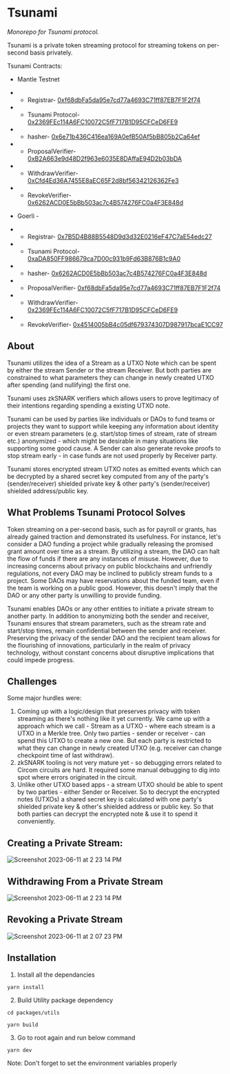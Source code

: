 
# Tsunami
_Monorepo for Tsunami protocol._

Tsunami is a private token streaming protocol for streaming tokens on per-second basis privately.

Tsunami Contracts:

- Mantle Testnet 
- - Registrar- [0xf68dbFa5da95e7cd77a4693C71ff87EB7F1F2f74](https://explorer.testnet.mantle.xyz/address/0xf68dbFa5da95e7cd77a4693C71ff87EB7F1F2f74)
- - Tsunami Protocol- [0x2369FEc114A6FC10072C5fF717B1D95CFCeD6FE9](https://explorer.testnet.mantle.xyz/address/0x2369FEc114A6FC10072C5fF717B1D95CFCeD6FE9)
- - hasher- [0x6e71b436C416ea169A0efB50Af5bB805b2Ca64ef](https://explorer.testnet.mantle.xyz/address/0x6e71b436C416ea169A0efB50Af5bB805b2Ca64ef)
- - ProposalVerifier- [0xB2A663e9d48D2f963e6035E8DAffaE94D2b03bDA](https://explorer.testnet.mantle.xyz/address/0xB2A663e9d48D2f963e6035E8DAffaE94D2b03bDA)
- - WithdrawVerifier- [0xCfd4Ed36A7455E8aEC65F2d8bf56342126362Fe3](https://explorer.testnet.mantle.xyz/address/0xCfd4Ed36A7455E8aEC65F2d8bf56342126362Fe3)
- - RevokeVerifier- [0x6262ACD0E5bBb503ac7c4B574276FC0a4F3E848d](https://explorer.testnet.mantle.xyz/address/0x6262ACD0E5bBb503ac7c4B574276FC0a4F3E848d)

- Goerli - 
- - Registrar- [0x7B5D4B88B5548D9d3d32E0216eF47C7aE54edc27](https://goerli.etherscan.io/address/0x7B5D4B88B5548D9d3d32E0216eF47C7aE54edc27)
- - Tsunami Protocol- [0xaDA850FF986679ca7D00c931b9Fd63B876B1c9A0](https://goerli.etherscan.io/address/0xaDA850FF986679ca7D00c931b9Fd63B876B1c9A0)
- - hasher- [0x6262ACD0E5bBb503ac7c4B574276FC0a4F3E848d](https://goerli.etherscan.io/address/0x6262ACD0E5bBb503ac7c4B574276FC0a4F3E848d)
- - ProposalVerifier- [0xf68dbFa5da95e7cd77a4693C71ff87EB7F1F2f74](https://goerli.etherscan.io/address/0xf68dbFa5da95e7cd77a4693C71ff87EB7F1F2f74)
- - WithdrawVerifier- [0x2369FEc114A6FC10072C5fF717B1D95CFCeD6FE9](https://goerli.etherscan.io/address/0x2369FEc114A6FC10072C5fF717B1D95CFCeD6FE9)
- - RevokeVerifier- [0x4514005bB4c05df679374307D987917bcaE1CC97](https://goerli.etherscan.io/address/0x4514005bB4c05df679374307D987917bcaE1CC97)

## About
Tsunami utilizes the idea of a Stream as a UTXO Note which can be spent by either the stream Sender or the stream Receiver. But both parties are constrained to what parameters they can change in newly created UTXO after spending (and nullifying) the first one.

Tsunami uses zkSNARK verifiers which allows users to prove legitimacy of their intentions regarding spending a existing UTXO note.

Tsunami can be used by parties like individuals or DAOs to fund teams or projects they want to support while keeping any information about identity or even stream parameters (e.g. start/stop times of stream, rate of stream etc.) anonymized - which might be desirable in many situations like supporting some good cause. A Sender can also generate revoke proofs to stop stream early - in case funds are not used properly by Receiver party.

Tsunami stores encrypted stream UTXO notes as emitted events which can be decrypted by a shared secret key computed from any of the party's (sender/receiver) shielded private key & other party's (sender/receiver) shielded address/public key.

## What Problems Tsunami Protocol Solves
Token streaming on a per-second basis, such as for payroll or grants, has already gained traction and demonstrated its usefulness. For instance, let's consider a DAO funding a project while gradually releasing the promised grant amount over time as a stream. By utilizing a stream, the DAO can halt the flow of funds if there are any instances of misuse. However, due to increasing concerns about privacy on public blockchains and unfriendly regulations, not every DAO may be inclined to publicly stream funds to a project. Some DAOs may have reservations about the funded team, even if the team is working on a public good. However, this doesn't imply that the DAO or any other party is unwilling to provide funding.

Tsunami enables DAOs or any other entities to initiate a private stream to another party. In addition to anonymizing both the sender and receiver, Tsunami ensures that stream parameters, such as the stream rate and start/stop times, remain confidential between the sender and receiver. Preserving the privacy of the sender DAO and the recipient team allows for the flourishing of innovations, particularly in the realm of privacy technology, without constant concerns about disruptive implications that could impede progress.

## Challenges
Some major hurdles were:

1. Coming up with a logic/design that preserves privacy with token streaming as there's nothing like it yet currently. We came up with a approach which we call - Stream as a UTXO - where each stream is a UTXO in a Merkle tree. Only two parties - sender or receiver - can spend this UTXO to create a new one. But each party is restricted to what they can change in newly created UTXO (e.g. receiver can change checkpoint time of last withdraw).
2. zkSNARK tooling is not very mature yet - so debugging errors related to Circom circuits are hard. It required some manual debugging to dig into spot where errors originated in the circuit.
3. Unlike other UTXO based apps - a stream UTXO should be able to spent by two parties - either Sender or Receiver. So to decrypt the encrypted notes (UTXOs) a shared secret key is calculated with one party's shielded private key & other's shielded address or public key. So that both parties can decrypt the encrypted note & use it to spend it conveniently.

## Creating a Private Stream:
![Screenshot 2023-06-11 at 2 23 14 PM](https://github.com/Pranav543/mantle_hackathon_2023/assets/64905367/4ccf5502-62d8-4ffc-a1d5-8deaa56a2d4c)


## Withdrawing From a Private Stream
![Screenshot 2023-06-11 at 2 23 14 PM](https://github.com/Pranav543/mantle_hackathon_2023/assets/64905367/d920f9fd-9275-4197-91cf-95e2d0e285b4)

## Revoking a Private Stream
![Screenshot 2023-06-11 at 2 07 23 PM](https://github.com/Pranav543/mantle_hackathon_2023/assets/64905367/b525daa8-7ce2-4641-9a6f-b6d7e4014918)

## Installation

1. Install all the dependancies
```
yarn install
```
2. Build Utility package dependency
```
cd packages/utils
```

```
yarn build
```
3. Go to root again and run below command

```
yarn dev
```
Note: Don't forget to set the environment variables properly



